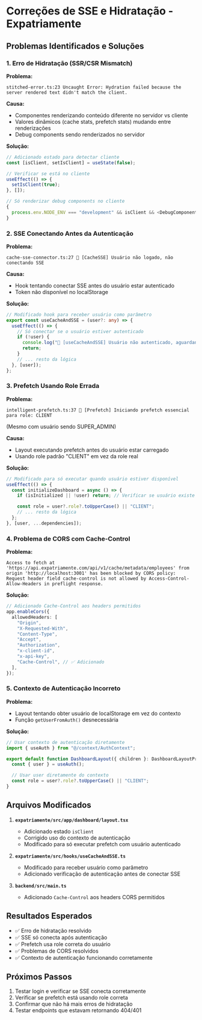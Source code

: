 # Correções de SSE e Hidratação - Expatriamente

## Problemas Identificados e Soluções

### 1. **Erro de Hidratação (SSR/CSR Mismatch)**

**Problema:**

```
stitched-error.ts:23 Uncaught Error: Hydration failed because the server rendered text didn't match the client.
```

**Causa:**

- Componentes renderizando conteúdo diferente no servidor vs cliente
- Valores dinâmicos (cache stats, prefetch stats) mudando entre renderizações
- Debug components sendo renderizados no servidor

**Solução:**

```typescript
// Adicionado estado para detectar cliente
const [isClient, setIsClient] = useState(false);

// Verificar se está no cliente
useEffect(() => {
  setIsClient(true);
}, []);

// Só renderizar debug components no cliente
{
  process.env.NODE_ENV === "development" && isClient && <DebugComponent />;
}
```

### 2. **SSE Conectando Antes da Autenticação**

**Problema:**

```
cache-sse-connector.ts:27 👤 [CacheSSE] Usuário não logado, não conectando SSE
```

**Causa:**

- Hook tentando conectar SSE antes do usuário estar autenticado
- Token não disponível no localStorage

**Solução:**

```typescript
// Modificado hook para receber usuário como parâmetro
export const useCacheAndSSE = (user?: any) => {
  useEffect(() => {
    // Só conectar se o usuário estiver autenticado
    if (!user) {
      console.log("👤 [useCacheAndSSE] Usuário não autenticado, aguardando...");
      return;
    }
    // ... resto da lógica
  }, [user]);
};
```

### 3. **Prefetch Usando Role Errada**

**Problema:**

```
intelligent-prefetch.ts:37 🚀 [Prefetch] Iniciando prefetch essencial para role: CLIENT
```

(Mesmo com usuário sendo SUPER_ADMIN)

**Causa:**

- Layout executando prefetch antes do usuário estar carregado
- Usando role padrão "CLIENT" em vez da role real

**Solução:**

```typescript
// Modificado para só executar quando usuário estiver disponível
useEffect(() => {
  const initializeDashboard = async () => {
    if (isInitialized || !user) return; // Verificar se usuário existe

    const role = user?.role?.toUpperCase() || "CLIENT";
    // ... resto da lógica
  };
}, [user, ...dependencies]);
```

### 4. **Problema de CORS com Cache-Control**

**Problema:**

```
Access to fetch at 'https://api.expatriamente.com/api/v1/cache/metadata/employees' from origin 'http://localhost:3001' has been blocked by CORS policy: Request header field cache-control is not allowed by Access-Control-Allow-Headers in preflight response.
```

**Solução:**

```typescript
// Adicionado Cache-Control aos headers permitidos
app.enableCors({
  allowedHeaders: [
    "Origin",
    "X-Requested-With",
    "Content-Type",
    "Accept",
    "Authorization",
    "x-client-id",
    "x-api-key",
    "Cache-Control", // ✅ Adicionado
  ],
});
```

### 5. **Contexto de Autenticação Incorreto**

**Problema:**

- Layout tentando obter usuário de localStorage em vez do contexto
- Função `getUserFromAuth()` desnecessária

**Solução:**

```typescript
// Usar contexto de autenticação diretamente
import { useAuth } from "@/context/AuthContext";

export default function DashboardLayout({ children }: DashboardLayoutProps) {
  const { user } = useAuth();

  // Usar user diretamente do contexto
  const role = user?.role?.toUpperCase() || "CLIENT";
}
```

## Arquivos Modificados

1. **`expatriamente/src/app/dashboard/layout.tsx`**

   - Adicionado estado `isClient`
   - Corrigido uso do contexto de autenticação
   - Modificado para só executar prefetch com usuário autenticado

2. **`expatriamente/src/hooks/useCacheAndSSE.ts`**

   - Modificado para receber usuário como parâmetro
   - Adicionado verificação de autenticação antes de conectar SSE

3. **`backend/src/main.ts`**
   - Adicionado `Cache-Control` aos headers CORS permitidos

## Resultados Esperados

- ✅ Erro de hidratação resolvido
- ✅ SSE só conecta após autenticação
- ✅ Prefetch usa role correta do usuário
- ✅ Problemas de CORS resolvidos
- ✅ Contexto de autenticação funcionando corretamente

## Próximos Passos

1. Testar login e verificar se SSE conecta corretamente
2. Verificar se prefetch está usando role correta
3. Confirmar que não há mais erros de hidratação
4. Testar endpoints que estavam retornando 404/401
